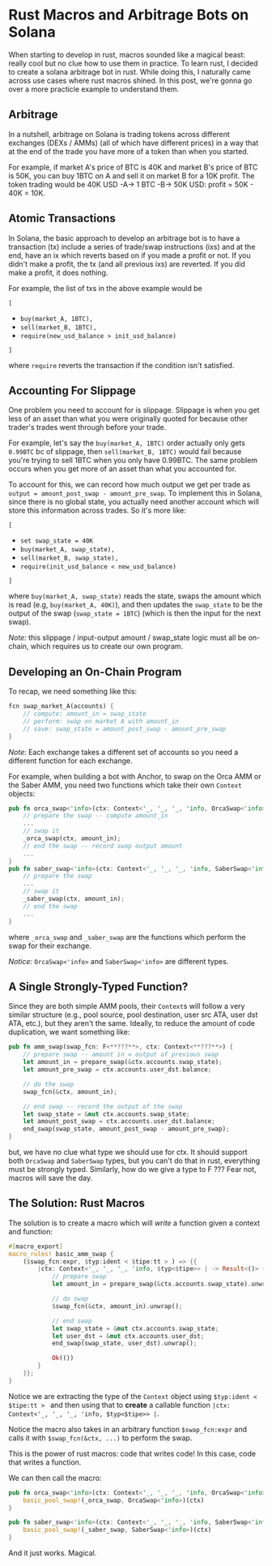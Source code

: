 # Rust Macros and Arbitrage Bots on Solana 

When starting to develop in rust, macros sounded like a magical beast: really cool but no clue how to use them in practice. To learn rust, I decided to create a solana arbitrage bot in rust. While doing this, I naturally came across use cases where rust macros shined. In this post, we're gonna go over a more practicle example to understand them. 

## Arbitrage

In a nutshell, arbitrage on Solana is trading tokens across different exchanges (DEXs / AMMs) (all of which have different prices) in a way that at the end of the trade you have more of a token than when you started. 

For example, if market A's price of BTC is 40K and market B's price of BTC is 50K, you can buy 1BTC on A and sell it on market B for a 10K profit. The token trading would be 40K USD -A-> 1 BTC -B-> 50K USD: profit = 50K - 40K = 10K. 

## Atomic Transactions 

In Solana, the basic approach to develop an arbitrage bot is to have a transaction (tx) include a series of trade/swap instructions (ixs) and at the end, have an ix which reverts based on if you made a profit or not. If you didn't make a profit, the tx (and all previous ixs) are reverted. If you did make a profit, it does nothing. 

For example, the list of txs in the above example would be 

`[`
- `buy(market_A, 1BTC),`
- `sell(market_B, 1BTC),`
- `require(new_usd_balance > init_usd_balance)`

`]`

where `require` reverts the transaction if the condition isn't satisfied. 

## Accounting For Slippage 

One problem you need to account for is slippage. Slippage is when you get less of an asset than what you were originally quoted for because other trader's trades went through before your trade. 

For example, let's say the `buy(market_A, 1BTC)` order actually only gets `0.99BTC` bc of slippage, then `sell(market_B, 1BTC)` would fail because you're trying to sell 1BTC when you only have 0.99BTC. The same problem occurs when you get more of an asset than what you accounted for.

To account for this, we can record how much output we get per trade as `output = amount_post_swap - amount_pre_swap`. To implement this in Solana, since there is no global state, you actually need another account which will store this information across trades. So it's more like:

`[`
- `set swap_state = 40K`
- `buy(market_A, swap_state),`
- `sell(market_B, swap_state),`
- `require(init_usd_balance < new_usd_balance)`

`]`

where `buy(market_A, swap_state)` reads the state, swaps the amount which is read (e.g, `buy(market_A, 40K)`), and then updates the `swap_state` to be the output of the swap (`swap_state = 1BTC`) (which is then the input for the next swap). 

*Note:* this slippage / input-output amount / swap_state logic must all be on-chain, which requires us to create our own program. 

## Developing an On-Chain Program

To recap, we need something like this: 

```rust
fcn swap_market_A(accounts) {
    // compute: amount_in = swap_state
    // perform: swap on market A with amount_in
    // save: swap_state = amount_post_swap - amount_pre_swap
}
```

*Note:* Each exchange takes a different set of accounts so you need a different function for each exchange. 

For example, when building a bot with Anchor, to swap on the Orca AMM or the Saber AMM, you need two functions which take their own `Context` objects:

```rust 
pub fn orca_swap<'info>(ctx: Context<'_, '_, '_, 'info, OrcaSwap<'info>>) -> Result<()> {
    // prepare the swap -- compute amount_in
    ... 
    // swap it 
    _orca_swap(ctx, amount_in); 
    // end the swap -- record swap output amount 
    ... 
}
pub fn saber_swap<'info>(ctx: Context<'_, '_, '_, 'info, SaberSwap<'info>>) -> Result<()> {
    // prepare the swap 
    ... 
    // swap it 
    _saber_swap(ctx, amount_in); 
    // end the swap 
    ... 
}
```

where `_orca_swap` and `_saber_swap` are the functions which perform the swap for their exchange.

*Notice:* `OrcaSwap<'info>` and `SaberSwap<'info>` are different types. 

## A Single Strongly-Typed Function? 

Since they are both simple AMM pools, their `Context`s will follow a very similar structure (e.g., pool source, pool destination, user src ATA, user dst ATA, etc.), but they aren't the same. Ideally, to reduce the amount of code duplication, we want something like: 

```rust 
pub fn amm_swap(swap_fcn: F<**???**>, ctx: Context<**???**>) {
    // prepare swap -- amount in = output of previous swap 
    let amount_in = prepare_swap(&ctx.accounts.swap_state);
    let amount_pre_swap = ctx.accounts.user_dst.balance;

    // do the swap 
    swap_fcn(&ctx, amount_in);

    // end swap -- record the output of the swap 
    let swap_state = &mut ctx.accounts.swap_state;
    let amount_post_swap = ctx.accounts.user_dst.balance;
    end_swap(swap_state, amount_post_swap - amount_pre_swap);
}
```

but, we have no clue what type we should use for ctx. It should support both `OrcaSwap` and `SaberSwap` types, but you can't do that in rust, everything must be strongly typed. Similarly, how do we give a type to F ??? Fear not, macros will save the day. 

## The Solution: Rust Macros

The solution is to create a macro which will *write* a function given a context and function:

```rust 
#[macro_export]
macro_rules! basic_amm_swap {
    ($swap_fcn:expr, $typ:ident < $tipe:tt > ) => {{
        |ctx: Context<'_, '_, '_, 'info, $typ<$tipe>> | -> Result<()> {
            // prepare swap 
            let amount_in = prepare_swap(&ctx.accounts.swap_state).unwrap();

            // do swap 
            $swap_fcn(&ctx, amount_in).unwrap();

            // end swap 
            let swap_state = &mut ctx.accounts.swap_state;
            let user_dst = &mut ctx.accounts.user_dst;
            end_swap(swap_state, user_dst).unwrap();

            Ok(())
        }
    }};
}
```

Notice we are extracting the type of the `Context` object using `$typ:ident < $tipe:tt > ` and then using that to **create** a callable function `|ctx: Context<'_, '_, '_, 'info, $typ<$tipe>> |`.

Notice the macro also takes in an arbitrary function `$swap_fcn:expr` and calls it with `$swap_fcn(&ctx, ...)` to perform the swap.

This is the power of rust macros: code that writes code! In this case, code that writes a function. 

We can then call the macro:

```rust 
pub fn orca_swap<'info>(ctx: Context<'_, '_, '_, 'info, OrcaSwap<'info>>) -> Result<()> {
    basic_pool_swap!(_orca_swap, OrcaSwap<'info>)(ctx)
}

pub fn saber_swap<'info>(ctx: Context<'_, '_, '_, 'info, SaberSwap<'info>>) -> Result<()> {
    basic_pool_swap!(_saber_swap, SaberSwap<'info>)(ctx)
}
```

And it just works. Magical. 
